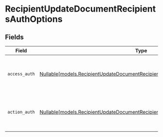 # RecipientUpdateDocumentRecipientsAuthOptions


## Fields

| Field                                                                                                                                                          | Type                                                                                                                                                           | Required                                                                                                                                                       | Description                                                                                                                                                    |
| -------------------------------------------------------------------------------------------------------------------------------------------------------------- | -------------------------------------------------------------------------------------------------------------------------------------------------------------- | -------------------------------------------------------------------------------------------------------------------------------------------------------------- | -------------------------------------------------------------------------------------------------------------------------------------------------------------- |
| `access_auth`                                                                                                                                                  | [Nullable[models.RecipientUpdateDocumentRecipientsDocumentsRecipientsAccessAuth]](../models/recipientupdatedocumentrecipientsdocumentsrecipientsaccessauth.md) | :heavy_check_mark:                                                                                                                                             | The type of authentication required for the recipient to access the document.                                                                                  |
| `action_auth`                                                                                                                                                  | [Nullable[models.RecipientUpdateDocumentRecipientsDocumentsRecipientsActionAuth]](../models/recipientupdatedocumentrecipientsdocumentsrecipientsactionauth.md) | :heavy_check_mark:                                                                                                                                             | The type of authentication required for the recipient to sign the document.                                                                                    |